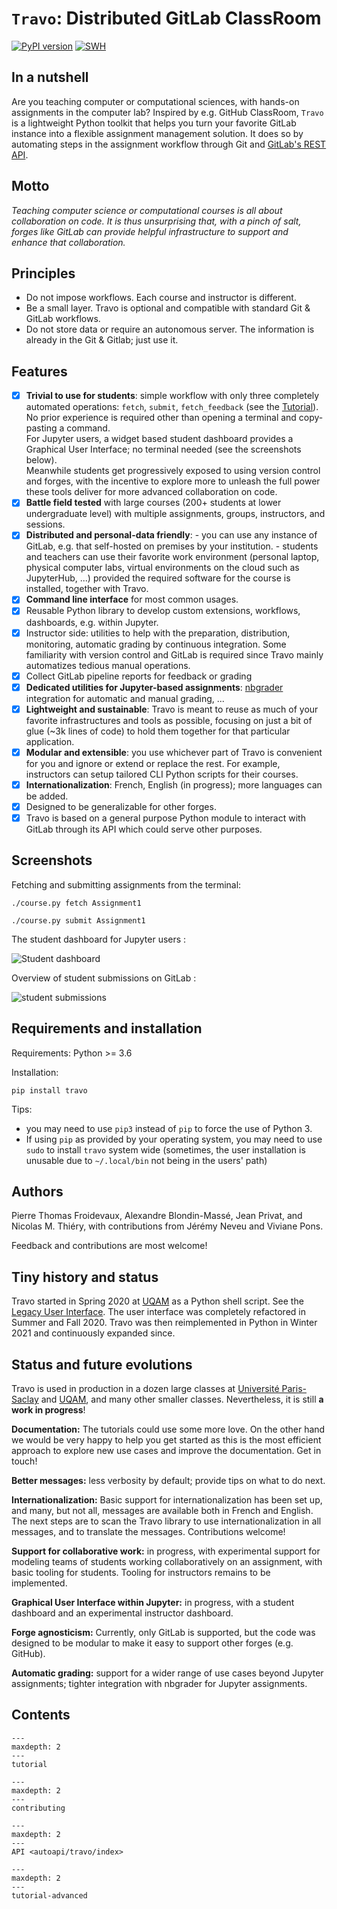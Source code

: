 # `Travo`: Distributed GitLab ClassRoom

[![PyPI version](https://badge.fury.io/py/travo.svg)](https://badge.fury.io/py/travo)
[![SWH](https://archive.softwareheritage.org/badge/swh:1:dir:1083531372d599755347bcbfb478610ff8339080/)](https://archive.softwareheritage.org/swh:1:dir:1083531372d599755347bcbfb478610ff8339080;origin=https://gitlab.com/travo-cr/travo.git;visit=swh:1:snp:458440b476451270a660b5f905c70db028fed2b4;anchor=swh:1:rev:52687b5bc250b79a7c2c852acad1f900a3770ef6)

## In a nutshell

Are you teaching computer or computational sciences, with hands-on
assignments in the computer lab? Inspired by e.g. GitHub ClassRoom,
`Travo` is a lightweight Python toolkit that helps you turn your
favorite GitLab instance into a flexible assignment management
solution. It does so by automating steps in the assignment workflow
through Git and [GitLab's REST API](https://docs.gitlab.com/ce/api/).

## Motto

*Teaching computer science or computational courses is
all about collaboration on code. It is thus unsurprising that,
with a pinch of salt, forges like GitLab can provide helpful
infrastructure to support and enhance that collaboration.*

## Principles

* Do not impose workflows. Each course and instructor is different.
* Be a small layer. Travo is optional and compatible with standard
  Git & GitLab workflows.
* Do not store data or require an autonomous server. The information
  is already in the Git & Gitlab; just use it.

## Features

- [x] **Trivial to use for students**: simple workflow with only three
      completely automated operations: `fetch`, `submit`,
      `fetch_feedback` (see the [Tutorial](tutorial)). No prior
      experience is required other than opening a terminal and
      copy-pasting a command.  
	  For Jupyter users, a widget based student dashboard provides a
	  Graphical User Interface; no terminal needed (see the
	  screenshots below).  
	  Meanwhile students get progressively exposed to using version
	  control and forges, with the incentive to explore more to
	  unleash the full power these tools deliver for more advanced
	  collaboration on code.
- [x] **Battle field tested** with large courses (200+ students at
      lower undergraduate level) with multiple assignments, groups,
      instructors, and sessions.
- [x] **Distributed and personal-data friendly**:
      - you can use any instance of GitLab, e.g. that self-hosted on
        premises by your institution.
      - students and teachers can use their favorite work environment
        (personal laptop, physical computer labs, virtual environments
        on the cloud such as JupyterHub, ...) provided the required
        software for the course is installed, together with Travo.
- [x] **Command line interface** for most common usages.
- [x] Reusable Python library to develop custom extensions, workflows,
      dashboards, e.g. within Jupyter.
- [x] Instructor side: utilities to help with the preparation,
      distribution, monitoring, automatic grading by continuous
      integration. Some familiarity with version control and GitLab is
      required since Travo mainly automatizes tedious manual
      operations.
- [x] Collect GitLab pipeline reports for feedback or grading
- [x] **Dedicated utilities for Jupyter-based assignments**:
      [nbgrader](https://nbgrader.readthedocs.io/) integration for
      automatic and manual grading, ...
- [x] **Lightweight and sustainable**: Travo is meant to reuse as much
      of your favorite infrastructures and tools as possible, focusing
      on just a bit of glue (~3k lines of code) to hold them together
      for that particular application.
- [x] **Modular and extensible**: you use whichever part of Travo is
      convenient for you and ignore or extend or replace the rest.
      For example, instructors can setup tailored CLI Python scripts
      for their courses.
- [x] **Internationalization**: French, English (in progress); more
      languages can be added.
- [x] Designed to be generalizable for other forges.
- [x] Travo is based on a general purpose Python module to interact
      with GitLab through its API which could serve other purposes.

## Screenshots

Fetching and submitting assignments from the terminal:

```shell
./course.py fetch Assignment1
```

```shell
./course.py submit Assignment1
```

The student dashboard for Jupyter users :

![Student dashboard](talks/student_dashboard.png)

Overview of student submissions on GitLab :

![student submissions](talks/vue-soumissions-groupe.png)

## Requirements and installation

Requirements: Python >= 3.6

Installation:

    pip install travo

Tips:
- you may need to use `pip3` instead of `pip` to force the use of
  Python 3.
- If using `pip` as provided by your operating system, you may need to
  use `sudo` to install `travo` system wide (sometimes, the user
  installation is unusable due to `~/.local/bin` not being in the
  users' path)

## Authors

Pierre Thomas Froidevaux, Alexandre Blondin-Massé, Jean Privat, and
Nicolas M. Thiéry, with contributions from Jérémy Neveu and Viviane
Pons.

Feedback and contributions are most welcome!

## Tiny history and status

Travo started in Spring 2020 at [UQAM](https://uqam.ca/) as a Python
shell script. See the
[Legacy User Interface](https://gitlab.info.uqam.ca/travo/travo-legacy).
The user interface was completely refactored in Summer and Fall 2020.
Travo was then reimplemented in Python in Winter 2021 and continuously
expanded since.

## Status and future evolutions

Travo is used in production in a dozen large classes at [Université
Paris-Saclay](https://universite-paris-saclay.fr/) and
[UQAM](https://uqam.ca/), and many other smaller
classes. Nevertheless, it is still **a work in progress**!

**Documentation:** The tutorials could use some more love. On the
other hand we would be very happy to help you get started as this is
the most efficient approach to explore new use cases and improve the
documentation. Get in touch!

**Better messages:** less verbosity by default; provide tips on what
to do next.

**Internationalization:** Basic support for internationalization has
been set up, and many, but not all, messages are available both in
French and English. The next steps are to scan the Travo library to
use internationalization in all messages, and to translate the
messages. Contributions welcome!

**Support for collaborative work:** in progress, with experimental
support for modeling teams of students working collaboratively on an
assignment, with basic tooling for students. Tooling for instructors
remains to be implemented.

**Graphical User Interface within Jupyter:** in progress, with a
student dashboard and an experimental instructor dashboard.

**Forge agnosticism:** Currently, only GitLab is supported, but the
code was designed to be modular to make it easy to support other
forges (e.g. GitHub).

**Automatic grading:** support for a wider range of use cases beyond
Jupyter assignments; tighter integration with nbgrader for Jupyter
assignments.

## Contents

```{toctree}
---
maxdepth: 2
---
tutorial
```
```{toctree} 
---
maxdepth: 2
---
contributing
```
```{toctree} 
---
maxdepth: 2 
---
API <autoapi/travo/index>
```
```{toctree}
---
maxdepth: 2
---
tutorial-advanced
```

